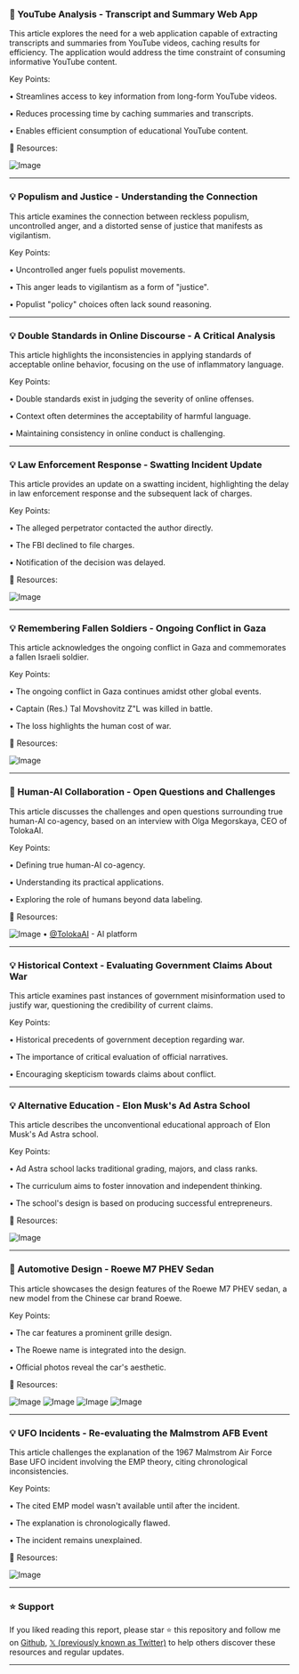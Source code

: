 ### 🤖 YouTube Analysis - Transcript and Summary Web App

This article explores the need for a web application capable of extracting transcripts and summaries from YouTube videos, caching results for efficiency.  The application would address the time constraint of consuming informative YouTube content.

Key Points:

• Streamlines access to key information from long-form YouTube videos.

• Reduces processing time by caching summaries and transcripts.

• Enables efficient consumption of educational YouTube content.


🔗 Resources:

![Image](https://pbs.twimg.com/media/GtlkITNXgAAzhMi?format=jpg&name=small)


---

### 💡 Populism and Justice - Understanding the Connection

This article examines the connection between reckless populism, uncontrolled anger, and a distorted sense of justice that manifests as vigilantism.

Key Points:

• Uncontrolled anger fuels populist movements.

• This anger leads to vigilantism as a form of "justice".

• Populist "policy" choices often lack sound reasoning.


---

### 💡 Double Standards in Online Discourse - A Critical Analysis

This article highlights the inconsistencies in applying standards of acceptable online behavior, focusing on the use of inflammatory language.

Key Points:

• Double standards exist in judging the severity of online offenses.

• Context often determines the acceptability of harmful language.

• Maintaining consistency in online conduct is challenging.


---

### 💡 Law Enforcement Response - Swatting Incident Update

This article provides an update on a swatting incident, highlighting the delay in law enforcement response and the subsequent lack of charges.

Key Points:

• The alleged perpetrator contacted the author directly.

• The FBI declined to file charges.

• Notification of the decision was delayed.


🔗 Resources:

![Image](https://pbs.twimg.com/amplify_video_thumb/1934631613280759808/img/cQuE8jpI1r57yVys.jpg)


---

### 💡 Remembering Fallen Soldiers - Ongoing Conflict in Gaza

This article acknowledges the ongoing conflict in Gaza and commemorates a fallen Israeli soldier.

Key Points:

• The ongoing conflict in Gaza continues amidst other global events.

• Captain (Res.) Tal Movshovitz Z"L was killed in battle.

• The loss highlights the human cost of war.


🔗 Resources:

![Image](https://pbs.twimg.com/media/Gtlhz3jXAAAK1uK?format=jpg&name=medium)


---

### 🤖 Human-AI Collaboration - Open Questions and Challenges

This article discusses the challenges and open questions surrounding true human-AI co-agency, based on an interview with Olga Megorskaya, CEO of TolokaAI.

Key Points:

• Defining true human-AI co-agency.

• Understanding its practical applications.

• Exploring the role of humans beyond data labeling.


🔗 Resources:

![Image](https://pbs.twimg.com/amplify_video_thumb/1934684183932395520/img/99NfXs4cF0c-gW6n.jpg)
• [@TolokaAI](https://x.com/TolokaAI) - AI platform


---

### 💡 Historical Context - Evaluating Government Claims About War

This article examines past instances of government misinformation used to justify war, questioning the credibility of current claims.

Key Points:

• Historical precedents of government deception regarding war.

• The importance of critical evaluation of official narratives.

• Encouraging skepticism towards claims about conflict.


---

### 💡 Alternative Education - Elon Musk's Ad Astra School

This article describes the unconventional educational approach of Elon Musk's Ad Astra school.

Key Points:

• Ad Astra school lacks traditional grading, majors, and class ranks.

• The curriculum aims to foster innovation and independent thinking.

• The school's design is based on producing successful entrepreneurs.


🔗 Resources:

![Image](https://pbs.twimg.com/media/GtlDXUcagAAjDo0?format=jpg&name=small)


---

### 🤖 Automotive Design - Roewe M7 PHEV Sedan

This article showcases the design features of the Roewe M7 PHEV sedan, a new model from the Chinese car brand Roewe.

Key Points:

• The car features a prominent grille design.

• The Roewe name is integrated into the design.

• Official photos reveal the car's aesthetic.


🔗 Resources:

![Image](https://pbs.twimg.com/media/GtleSAGWMAA9iGV?format=jpg&name=360x360)
![Image](https://pbs.twimg.com/media/GtlfPbeXUAA-H22?format=jpg&name=360x360)
![Image](https://pbs.twimg.com/media/GtlfU0kWwAA5rU3?format=jpg&name=360x360)
![Image](https://pbs.twimg.com/media/GtlfbwOWsAAUZsy?format=jpg&name=360x360)


---

### 💡 UFO Incidents - Re-evaluating the Malmstrom AFB Event

This article challenges the explanation of the 1967 Malmstrom Air Force Base UFO incident involving the EMP theory, citing chronological inconsistencies.

Key Points:

• The cited EMP model wasn't available until after the incident.

• The explanation is chronologically flawed.

• The incident remains unexplained.


🔗 Resources:

![Image](https://pbs.twimg.com/media/GtAXIXeaYAAJKAJ?format=jpg&name=small)


---

### ⭐️ Support

If you liked reading this report, please star ⭐️ this repository and follow me on [Github](https://github.com/Drix10), [𝕏 (previously known as Twitter)](https://x.com/DRIX_10_) to help others discover these resources and regular updates.

---